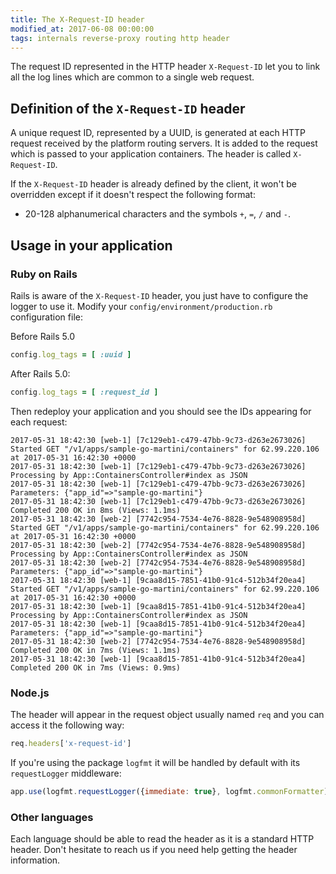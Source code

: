 ```yaml
---
title: The X-Request-ID header
modified_at: 2017-06-08 00:00:00
tags: internals reverse-proxy routing http header
---
```


The request ID represented in the HTTP header `X-Request-ID` let you to link
all the log lines which are common to a single web request.

## Definition of the `X-Request-ID` header

A unique request ID, represented by a UUID, is generated at each HTTP request
received by the platform routing servers. It is added to the request which is
passed to your application containers. The header is called `X-Request-ID`.

If the `X-Request-ID` header is already defined by the client, it won't be
overridden except if it doesn't respect the following format:

* 20-128 alphanumerical characters and the symbols `+`, `=`, `/` and `-`.

## Usage in your application

### Ruby on Rails

Rails is aware of the `X-Request-ID` header, you just have to configure the logger
to use it. Modify your `config/environment/production.rb` configuration file:

Before Rails 5.0

```ruby
config.log_tags = [ :uuid ]
```

After Rails 5.0:

```ruby
config.log_tags = [ :request_id ]
```

Then redeploy your application and you should see the IDs appearing for each request:

```
2017-05-31 18:42:30 [web-1] [7c129eb1-c479-47bb-9c73-d263e2673026] Started GET "/v1/apps/sample-go-martini/containers" for 62.99.220.106 at 2017-05-31 16:42:30 +0000
2017-05-31 18:42:30 [web-1] [7c129eb1-c479-47bb-9c73-d263e2673026] Processing by App::ContainersController#index as JSON
2017-05-31 18:42:30 [web-1] [7c129eb1-c479-47bb-9c73-d263e2673026]   Parameters: {"app_id"=>"sample-go-martini"}
2017-05-31 18:42:30 [web-1] [7c129eb1-c479-47bb-9c73-d263e2673026] Completed 200 OK in 8ms (Views: 1.1ms)
2017-05-31 18:42:30 [web-2] [7742c954-7534-4e76-8828-9e548908958d] Started GET "/v1/apps/sample-go-martini/containers" for 62.99.220.106 at 2017-05-31 16:42:30 +0000
2017-05-31 18:42:30 [web-2] [7742c954-7534-4e76-8828-9e548908958d] Processing by App::ContainersController#index as JSON
2017-05-31 18:42:30 [web-2] [7742c954-7534-4e76-8828-9e548908958d]   Parameters: {"app_id"=>"sample-go-martini"}
2017-05-31 18:42:30 [web-1] [9caa8d15-7851-41b0-91c4-512b34f20ea4] Started GET "/v1/apps/sample-go-martini/containers" for 62.99.220.106 at 2017-05-31 16:42:30 +0000
2017-05-31 18:42:30 [web-1] [9caa8d15-7851-41b0-91c4-512b34f20ea4] Processing by App::ContainersController#index as JSON
2017-05-31 18:42:30 [web-1] [9caa8d15-7851-41b0-91c4-512b34f20ea4]   Parameters: {"app_id"=>"sample-go-martini"}
2017-05-31 18:42:30 [web-2] [7742c954-7534-4e76-8828-9e548908958d] Completed 200 OK in 7ms (Views: 1.1ms)
2017-05-31 18:42:30 [web-1] [9caa8d15-7851-41b0-91c4-512b34f20ea4] Completed 200 OK in 7ms (Views: 0.9ms)
```

### Node.js

The header will appear in the request object usually named `req` and you can access it the following way:

```javascript
req.headers['x-request-id']
```

If you're using the package `logfmt` it will be handled by default with its `requestLogger` middleware:

```javascript
app.use(logfmt.requestLogger({immediate: true}, logfmt.commonFormatter))
```

### Other languages

Each language should be able to read the header as it is a standard HTTP header.
Don't hesitate to reach us if you need help getting the header information.
